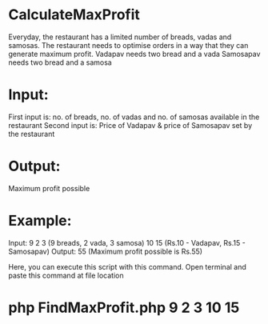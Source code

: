 # CalculateMaxProfit

Everyday, the restaurant has a limited number of breads, vadas and samosas. The
restaurant needs to optimise orders in a way that they can generate maximum profit.
Vadapav needs two bread and a vada
Samosapav needs two bread and a samosa

# Input:
First input is: no. of breads, no. of vadas and no. of samosas available in the
restaurant
Second input is: Price of Vadapav & price of Samosapav set by the restaurant

# Output:
Maximum profit possible

# Example:
Input:
9 2 3 (9 breads, 2 vada, 3 samosa)
10 15 (Rs.10 - Vadapav, Rs.15 - Samosapav)
Output:
55 (Maximum profit possible is Rs.55)

Here, you can execute this script with this command. Open terminal and paste this command at file location
# php FindMaxProfit.php 9 2 3 10 15
